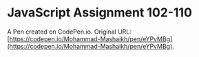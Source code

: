 # JavaScript Assignment 102-110

A Pen created on CodePen.io. Original URL: [https://codepen.io/Mohammad-Mashaikh/pen/eYPvMBg](https://codepen.io/Mohammad-Mashaikh/pen/eYPvMBg).

